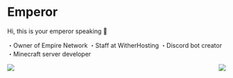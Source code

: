 # Emperor
Hi, this is your emperor speaking 📢

</a>・Owner of Empire Network
</a>・Staff at WitherHosting
</a>・Discord bot creator
</a>・Minecraft server developer

<img align="right" src="https://github-readme-stats.vercel.app/api?username=Emperor9999&show_icons=true&hide_border=true&&count_private=true&include_all_commits=true&theme=dark" />
<img align="left" src="https://github-readme-stats.vercel.app/api/top-langs/?username=Emperor9999&show_icons=true&hide_border=true&&count_private=true&include_all_commits=true&theme=dark" />
